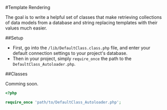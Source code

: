 #Template Rendering

The goal is to write a helpful set of classes that make retrieving collections of data models from a database
and string replacing templates with their values much easier.

##Setup

- First, go into the `/lib/DefaultClass.class.php` file, and enter your default connection settings to your project's database.
- Then in your project, simply `require_once` the path to the `DefaultClass_Autoloader.php`.

##Classes

Comming soon.

```php
<?php

require_once 'path/to/DefaultClass_Autoloader.php';

```
